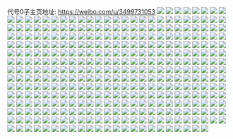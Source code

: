 代号0子主页地址: https://weibo.com/u/3499731053 
![](https://wx4.sinaimg.cn/mw2000/d099a86dly1h96lcuqmtvj20u0172wjs.jpg) 
![](https://wx4.sinaimg.cn/mw2000/d099a86dly1h96lcvnitxj20u01hc46j.jpg) 
![](https://wx4.sinaimg.cn/mw2000/d099a86dly1h96lcwxkhkj20u01407cv.jpg) 
![](https://wx4.sinaimg.cn/mw2000/d099a86dly1h92ppgolszj20u01syjvb.jpg) 
![](https://wx4.sinaimg.cn/mw2000/d099a86dly1h92pdpx516j20u013zalv.jpg) 
![](https://wx4.sinaimg.cn/mw2000/d099a86dly1h92pdq83waj20u013zam4.jpg) 
![](https://wx4.sinaimg.cn/mw2000/d099a86dly1h8k8z06o3tj20u0140gtj.jpg) 
![](https://wx4.sinaimg.cn/mw2000/d099a86dly1h8k8z0en1bj20u0140qb3.jpg) 
![](https://wx4.sinaimg.cn/mw2000/d099a86dly1h8k8z0lg6ij21400u0qao.jpg) 
![](https://wx4.sinaimg.cn/mw2000/d099a86dly1h844apt6eij20u013zahd.jpg) 
![](https://wx4.sinaimg.cn/mw2000/d099a86dly1h844aq2lgmj20u0140gui.jpg) 
![](https://wx4.sinaimg.cn/mw2000/d099a86dly1h7z628ucxjj20u0140gtf.jpg) 
![](https://wx4.sinaimg.cn/mw2000/d099a86dly1h7oxr14m0aj20u0190qa2.jpg) 
![](https://wx4.sinaimg.cn/mw2000/d099a86dly1h7oxr1hyl9j20u0190dlk.jpg) 
![](https://wx4.sinaimg.cn/mw2000/d099a86dly1h7oxr0svj9j20u0191jy4.jpg) 
![](https://wx4.sinaimg.cn/mw2000/d099a86dly1h7b5f5zem1j20u012xdmx.jpg) 
![](https://wx4.sinaimg.cn/mw2000/d099a86dly1h7b5f6ljuej20u00u00yq.jpg) 
![](https://wx4.sinaimg.cn/mw2000/d099a86dly1h6s0wavf5vj20u01420um.jpg) 
![](https://wx4.sinaimg.cn/mw2000/d099a86dly1h68mgcy0njj20u0177ak4.jpg) 
![](https://wx4.sinaimg.cn/mw2000/d099a86dly1h68mhu6r3zj20u01hcwn5.jpg) 
![](https://wx4.sinaimg.cn/mw2000/d099a86dly1h68mi43p81j20u00u0myh.jpg) 
![](https://wx4.sinaimg.cn/mw2000/d099a86dly1h6607ix4dtj20u0140aaa.jpg) 
![](https://wx4.sinaimg.cn/mw2000/d099a86dly1h6607j9u3qj20u0140q43.jpg) 
![](https://wx4.sinaimg.cn/mw2000/d099a86dly1h63zmc0szvj20u01hctfx.jpg) 
![](https://wx4.sinaimg.cn/mw2000/d099a86dly1h5sg1oqmcej20u0140qbx.jpg) 
![](https://wx4.sinaimg.cn/mw2000/d099a86dly1h5sg4uvy3yj20u00u0gny.jpg) 
![](https://wx4.sinaimg.cn/mw2000/d099a86dly1h5a21jzw9fj20u00w8q9p.jpg) 
![](https://wx4.sinaimg.cn/mw2000/d099a86dly1h5a22j4328j20u0140n47.jpg) 
![](https://wx4.sinaimg.cn/mw2000/d099a86dly1h5a22ik0w5j20u0140dkz.jpg) 
![](https://wx4.sinaimg.cn/mw2000/d099a86dly1h4uan2jt64j20t01fk47w.jpg) 
![](https://wx4.sinaimg.cn/mw2000/d099a86dly1h4uan1oghpj20u01a2q94.jpg) 
![](https://wx4.sinaimg.cn/mw2000/d099a86dly1h4uan314v7j20u0140n1t.jpg) 
![](https://wx4.sinaimg.cn/mw2000/d099a86dly1h4be2s0ddyj20u00u043w.jpg) 
![](https://wx4.sinaimg.cn/mw2000/d099a86dly1h4be2sbxd3j20u00u2jx2.jpg) 
![](https://wx4.sinaimg.cn/mw2000/d099a86dly1h4be2sopaej20u00u077k.jpg) 
![](https://wx4.sinaimg.cn/mw2000/d099a86dly1h4be2u90d9j20u0140gs7.jpg) 
![](https://wx4.sinaimg.cn/mw2000/d099a86dly1h4be2roahlj20u01400ze.jpg) 
![](https://wx4.sinaimg.cn/mw2000/d099a86dly1h486hxeeqvj20u01417bj.jpg) 
![](https://wx4.sinaimg.cn/mw2000/d099a86dly1h486hxo7rlj20u0140qbg.jpg) 
![](https://wx4.sinaimg.cn/mw2000/d099a86dly1h486hz94vlj20u0140n3g.jpg) 
![](https://wx4.sinaimg.cn/mw2000/d099a86dly1h486ivqejoj20u00uzq4p.jpg) 
![](https://wx4.sinaimg.cn/mw2000/d099a86dly1h438f7crz7j20u0140jvo.jpg) 
![](https://wx4.sinaimg.cn/mw2000/d099a86dly1h3w4d8ulkwj20u0140n4c.jpg) 
![](https://wx4.sinaimg.cn/mw2000/d099a86dly1h3dfkea3acj20u0140gsi.jpg) 
![](https://wx4.sinaimg.cn/mw2000/d099a86dly1h3dfkeholmj20u01900ym.jpg) 
![](https://wx4.sinaimg.cn/mw2000/d099a86dly1h3dfkd300hj20u01407bq.jpg) 
![](https://wx4.sinaimg.cn/mw2000/d099a86dly1h3dfketf5gj20u0140wlh.jpg) 
![](https://wx4.sinaimg.cn/mw2000/d099a86dly1h2s31mnem4j20u014gwk9.jpg) 
![](https://wx4.sinaimg.cn/mw2000/d099a86dly1h2oggf0vfsj20wi0hujtf.jpg) 
![](https://wx4.sinaimg.cn/mw2000/d099a86dly1h2ogger3htj20wi0iajti.jpg) 
![](https://wx4.sinaimg.cn/mw2000/d099a86dly1h2oib0mtejj20u0140450.jpg) 
![](https://wx4.sinaimg.cn/mw2000/d099a86dly1h2oib0xkzlj20u01hc45c.jpg) 
![](https://wx4.sinaimg.cn/mw2000/d099a86dly1h2oibof5fxj20u00u0ag9.jpg) 
![](https://wx4.sinaimg.cn/mw2000/d099a86dly1h2hdvit0vcj20u0140qap.jpg) 
![](https://wx4.sinaimg.cn/mw2000/d099a86dly1h1y4753hztj20tw0k1q54.jpg) 
![](https://wx4.sinaimg.cn/mw2000/d099a86dly1h1y474mtthj20u01sy46n.jpg) 
![](https://wx4.sinaimg.cn/mw2000/d099a86dly1h1kadsu6z1j20u01407bc.jpg) 
![](https://wx4.sinaimg.cn/mw2000/d099a86dly1h1e98lgduxj20rk0pwdhx.jpg) 
![](https://wx4.sinaimg.cn/mw2000/d099a86dly1h1e9bgtnplj20u0140gs6.jpg) 
![](https://wx4.sinaimg.cn/mw2000/d099a86dly1h1e9d7rn4dj20u00u00v3.jpg) 
![](https://wx4.sinaimg.cn/mw2000/d099a86dly1h19x24jpxjj20u00u0gsr.jpg) 
![](https://wx4.sinaimg.cn/mw2000/d099a86dly1h14xbhrqbtj20mi0tvn0n.jpg) 
![](https://wx4.sinaimg.cn/mw2000/d099a86dly1h14xb7g2lyj20u014043u.jpg) 
![](https://wx4.sinaimg.cn/mw2000/d099a86dly1h14xbagsp3j20lj0ljdhy.jpg) 
![](https://wx4.sinaimg.cn/mw2000/d099a86dly1h14xbba5d7j20u0140dp0.jpg) 
![](https://wx4.sinaimg.cn/mw2000/d099a86dly1h0hhr4u1rxj20t71fw7a5.jpg) 
![](https://wx4.sinaimg.cn/mw2000/d099a86dly1h0hhq4iqdfj20u01hcgwv.jpg) 
![](https://wx4.sinaimg.cn/mw2000/d099a86dly1h0hhq7i7xqj21sy0u07cb.jpg) 
![](https://wx4.sinaimg.cn/mw2000/d099a86dly1h0hhrlde6cj20u01hcak7.jpg) 
![](https://wx4.sinaimg.cn/mw2000/d099a86dly1gzzjk0i4s7j20u014m7cr.jpg) 
![](https://wx4.sinaimg.cn/mw2000/d099a86dly1gzzjk0qsp0j20u0140tg7.jpg) 
![](https://wx4.sinaimg.cn/mw2000/d099a86dly1gzzjk16cukj20u014046v.jpg) 
![](https://wx4.sinaimg.cn/mw2000/d099a86dly1gzt8k414zqj20u0140dn1.jpg) 
![](https://wx4.sinaimg.cn/mw2000/d099a86dly1gzt8k2gukbj20u00vtjxb.jpg) 
![](https://wx4.sinaimg.cn/mw2000/d099a86dly1gzt8k0xutqj21400u0do8.jpg) 
![](https://wx4.sinaimg.cn/mw2000/d099a86dly1gzt8k39eioj20u014010j.jpg) 
![](https://wx4.sinaimg.cn/mw2000/d099a86dly1gzt8k4rdv3j20u0140453.jpg) 
![](https://wx4.sinaimg.cn/mw2000/d099a86dly1gzt8k5f26tj20u0140ag2.jpg) 
![](https://wx4.sinaimg.cn/mw2000/d099a86dly1gzt7cjq7nsj20u00qb75u.jpg) 
![](https://wx4.sinaimg.cn/mw2000/d099a86dly1gzekrvmi8sj20u0141qdi.jpg) 
![](https://wx4.sinaimg.cn/mw2000/d099a86dly1gzekrutm4mj20u014en5s.jpg) 
![](https://wx4.sinaimg.cn/mw2000/d099a86dly1gzekohyu6aj20u01407ap.jpg) 
![](https://wx4.sinaimg.cn/mw2000/d099a86dly1gzekoi7gezj21400u044b.jpg) 
![](https://wx4.sinaimg.cn/mw2000/d099a86dly1gzekohq6nqj21400u0jwz.jpg) 
![](https://wx4.sinaimg.cn/mw2000/d099a86dly1gzekoiyywpj20u01hctfa.jpg) 
![](https://wx4.sinaimg.cn/mw2000/d099a86dly1gzekji26rsj20u00v6q8d.jpg) 
![](https://wx4.sinaimg.cn/mw2000/d099a86dly1gzekjgu84ej20u01hcqcu.jpg) 
![](https://wx4.sinaimg.cn/mw2000/d099a86dly1gzekjh6lg9j21400u07bw.jpg) 
![](https://wx4.sinaimg.cn/mw2000/d099a86dly1gy5hskymh4j20u01400xc.jpg) 
![](https://wx4.sinaimg.cn/mw2000/d099a86dly1gy5hskbceij20u0140dkd.jpg) 
![](https://wx4.sinaimg.cn/mw2000/d099a86dly1gy5hslaer5j20u0140dle.jpg) 
![](https://wx4.sinaimg.cn/mw2000/d099a86dly1gxwcdweujwj20u01407aj.jpg) 
![](https://wx4.sinaimg.cn/mw2000/d099a86dly1gxwcdyrb50j20u00u0dkp.jpg) 
![](https://wx4.sinaimg.cn/mw2000/d099a86dly1gxwcdyjpxpj20u0140gsf.jpg) 
![](https://wx4.sinaimg.cn/mw2000/d099a86dgy1gxqh57gtkxj20u014044w.jpg) 
![](https://wx4.sinaimg.cn/mw2000/d099a86dgy1gxqh58n3zoj20tu13ugri.jpg) 
![](https://wx4.sinaimg.cn/mw2000/d099a86dgy1gxqh594wp4j20u0140jyo.jpg) 
![](https://wx4.sinaimg.cn/mw2000/d099a86dgy1gxqh5aatr4j20u0140te9.jpg) 
![](https://wx4.sinaimg.cn/mw2000/d099a86dgy1gxqh6ngn4gj20u01sy0wc.jpg) 
![](https://wx4.sinaimg.cn/mw2000/d099a86dly1gxbd91hxcej20tu0tuq84.jpg) 
![](https://wx4.sinaimg.cn/mw2000/d099a86dly1gxbd9fv5sqj20u00u0ady.jpg) 
![](https://wx4.sinaimg.cn/mw2000/d099a86dly1gxbd5q9ew8j20u00u0dlb.jpg) 
![](https://wx4.sinaimg.cn/mw2000/d099a86dly1gxbdbaftcqj20tu0tuac9.jpg) 
![](https://wx4.sinaimg.cn/mw2000/d099a86dly1gxbd5pcfptj20u0140ag9.jpg) 
![](https://wx4.sinaimg.cn/mw2000/d099a86dly1gxbdbqwfcej20qn1bcgnm.jpg) 
![](https://wx4.sinaimg.cn/mw2000/d099a86dly1gxbd5revvaj20u00u0gq8.jpg) 
![](https://wx4.sinaimg.cn/mw2000/d099a86dly1gxbd5rz5ouj20u0140wja.jpg) 
![](https://wx4.sinaimg.cn/mw2000/d099a86dly1gxbd5sa1t2j20u00u00x5.jpg) 
![](https://wx4.sinaimg.cn/mw2000/d099a86dly1gwty7jdwhfj20u00u0qe1.jpg) 
![](https://wx4.sinaimg.cn/mw2000/d099a86dly1gwty7k4nglj20u00u0jyn.jpg) 
![](https://wx4.sinaimg.cn/mw2000/d099a86dly1gwty7kqh0rj20u00u0afz.jpg) 
![](https://wx4.sinaimg.cn/mw2000/d099a86dly1gwty95w76oj20u0140133.jpg) 
![](https://wx4.sinaimg.cn/mw2000/d099a86dly1gwty7na7b3j21400u0n9s.jpg) 
![](https://wx4.sinaimg.cn/mw2000/d099a86dly1gwty7le5a1j20u00u00yc.jpg) 
![](https://wx4.sinaimg.cn/mw2000/d099a86dly1gwty955n0nj21400u0aqe.jpg) 
![](https://wx4.sinaimg.cn/mw2000/d099a86dly1gwty96dnzwj20u014btdg.jpg) 
![](https://wx4.sinaimg.cn/mw2000/d099a86dly1gwtz01y75kj20u00u0ju4.jpg) 
![](https://wx4.sinaimg.cn/mw2000/d099a86dly1gwmr1qac3ej20q216sacu.jpg) 
![](https://wx4.sinaimg.cn/mw2000/d099a86dly1gvxwslmn8mj20u0140thk.jpg) 
![](https://wx4.sinaimg.cn/mw2000/d099a86dly1gvxwshv89dj20u014045j.jpg) 
![](https://wx4.sinaimg.cn/mw2000/d099a86dly1gvxwsjc8tsj20u014010x.jpg) 
![](https://wx4.sinaimg.cn/mw2000/d099a86dly1gvxwsixx4lj20u014011v.jpg) 
![](https://wx4.sinaimg.cn/mw2000/d099a86dly1gvxwskp1eij20u0140ajc.jpg) 
![](https://wx4.sinaimg.cn/mw2000/d099a86dly1gvxwsldsyzj20u0140qa7.jpg) 
![](https://wx4.sinaimg.cn/mw2000/d099a86dly1gvxwsnln23j20u0140tgv.jpg) 
![](https://wx4.sinaimg.cn/mw2000/d099a86dly1gvxwskbe2wj20u0140ajr.jpg) 
![](https://wx4.sinaimg.cn/mw2000/d099a86dly1gvxwtvif59j20u0140thp.jpg) 
![](https://wx4.sinaimg.cn/mw2000/d099a86dly1gvxwsh62nnj20u0140n3r.jpg) 
![](https://wx4.sinaimg.cn/mw2000/d099a86dly1gvxwsi8a32j20u0140106.jpg) 
![](https://wx4.sinaimg.cn/mw2000/d099a86dly1gvxwsjtwxbj20u0140aix.jpg) 
![](https://wx4.sinaimg.cn/mw2000/d099a86dly1gvxwsm1fdhj20u01400z5.jpg) 
![](https://wx4.sinaimg.cn/mw2000/d099a86dly1gvxwsmvfp0j20u0140108.jpg) 
![](https://wx4.sinaimg.cn/mw2000/d099a86dly1gvtx3ph2q2j20u0190798.jpg) 
![](https://wx4.sinaimg.cn/mw2000/003OQvV3ly1gvpnn4qv4rj60tu13u42m02.jpg) 
![](https://wx4.sinaimg.cn/mw2000/003OQvV3ly1gvpnn6jm52j60mi0migr302.jpg) 
![](https://wx4.sinaimg.cn/mw2000/003OQvV3ly1gvpnn6ybkzj60u0140guz02.jpg) 
![](https://wx4.sinaimg.cn/mw2000/003OQvV3ly1gvpnnzcxoaj60wi0oedjr02.jpg) 
![](https://wx4.sinaimg.cn/mw2000/003OQvV3ly1gvpnnq06bsj60wi0oedjy02.jpg) 
![](https://wx4.sinaimg.cn/mw2000/003OQvV3ly1gvpnn60gtcj60wi0odn0u02.jpg) 
![](https://wx4.sinaimg.cn/mw2000/003OQvV3ly1gvpnn4eod5j61400u0wl902.jpg) 
![](https://wx4.sinaimg.cn/mw2000/d099a86dly1gvpnn50btqj20u0140agr.jpg) 
![](https://wx4.sinaimg.cn/mw2000/003OQvV3ly1gvpnn7c3fkj60u00u07dg02.jpg) 
![](https://wx4.sinaimg.cn/mw2000/003OQvV3ly1gvo2koxudkj60u01hcjyt02.jpg) 
![](https://wx4.sinaimg.cn/mw2000/003OQvV3ly1gvo2lw83yxj60tz0tzdkh02.jpg) 
![](https://wx4.sinaimg.cn/mw2000/003OQvV3ly1gvo2kog8irj60u014046k02.jpg) 
![](https://wx4.sinaimg.cn/mw2000/003OQvV3ly1gvo2kpda6qj60u014045n02.jpg) 
![](https://wx4.sinaimg.cn/mw2000/003OQvV3ly1gvm3en5y3aj60u0140k1802.jpg) 
![](https://wx4.sinaimg.cn/mw2000/d099a86dly1gvm3emw6bij20u009rgm9.jpg) 
![](https://wx4.sinaimg.cn/mw2000/003OQvV3ly1gvm3end7coj60u01hc10l02.jpg) 
![](https://wx4.sinaimg.cn/mw2000/003OQvV3ly1gvm3enlot4j60u01syqbq02.jpg) 
![](https://wx4.sinaimg.cn/mw2000/003OQvV3ly1gvkrzyqe17j60u00u07bp02.jpg) 
![](https://wx4.sinaimg.cn/mw2000/003OQvV3ly1gvkrz7ziqmj60u0140qa202.jpg) 
![](https://wx4.sinaimg.cn/mw2000/003OQvV3ly1gvkrzbcot6j60u00u0grw02.jpg) 
![](https://wx4.sinaimg.cn/mw2000/003OQvV3ly1gvkrza08qnj60u00u0q6l02.jpg) 
![](https://wx4.sinaimg.cn/mw2000/003OQvV3ly1gvkrz98e5pj60u0140th502.jpg) 
![](https://wx4.sinaimg.cn/mw2000/003OQvV3ly1gvkrz5gm56j60u00u0aht02.jpg) 
![](https://wx4.sinaimg.cn/mw2000/003OQvV3ly1gvkrzarfu6j60u00u0ten02.jpg) 
![](https://wx4.sinaimg.cn/mw2000/003OQvV3ly1gvkrz9mbffj60u00u0wjt02.jpg) 
![](https://wx4.sinaimg.cn/mw2000/003OQvV3ly1gvkrzah0s7j60u00u0tfh02.jpg) 
![](https://wx4.sinaimg.cn/mw2000/003OQvV3ly1gvkscg2mbfj60kw29igwa02.jpg) 
![](https://wx4.sinaimg.cn/mw2000/003OQvV3ly1gvkrz7drg2j60u01syq8r02.jpg) 
![](https://wx4.sinaimg.cn/mw2000/003OQvV3ly1gvkrz5q5ifj60u00u042z02.jpg) 
![](https://wx4.sinaimg.cn/mw2000/003OQvV3ly1gv4g331zcaj60u0140teu02.jpg) 
![](https://wx4.sinaimg.cn/mw2000/003OQvV3ly1gv4g33ffi0j60u0140dls02.jpg) 
![](https://wx4.sinaimg.cn/mw2000/003OQvV3ly1gv4g33q2slj60u01400wy02.jpg) 
![](https://wx4.sinaimg.cn/mw2000/003OQvV3ly1gv4g4ta0cwj60u00u0gqb02.jpg) 
![](https://wx4.sinaimg.cn/mw2000/003OQvV3ly1gufg7xyzerj60u0140n4g02.jpg) 
![](https://wx4.sinaimg.cn/mw2000/003OQvV3ly1gufg7y7731j60u0140aj602.jpg) 
![](https://wx4.sinaimg.cn/mw2000/d099a86dly1gufg7yhf1jj20u0140qbb.jpg) 
![](https://wx4.sinaimg.cn/mw2000/d099a86dly1gufg7yr0iij20u013zgw5.jpg) 
![](https://wx4.sinaimg.cn/mw2000/003OQvV3ly1gufg7xouc8j60u01407em02.jpg) 
![](https://wx4.sinaimg.cn/mw2000/003OQvV3ly1gufg7z1c8aj60u0140wok02.jpg) 
![](https://wx4.sinaimg.cn/mw2000/d099a86dly1gu73u7ai1dj20u0140jyy.jpg) 
![](https://wx4.sinaimg.cn/mw2000/d099a86dly1gu73u7qwa1j20u0140dnr.jpg) 
![](https://wx4.sinaimg.cn/mw2000/d099a86dly1gu73u8d5p1j20u01hcwmv.jpg) 
![](https://wx4.sinaimg.cn/mw2000/d099a86dly1gu73u8y6v9j21400u0tgz.jpg) 
![](https://wx4.sinaimg.cn/mw2000/d099a86dly1gu73xcx4hgj20u00u0415.jpg) 
![](https://wx4.sinaimg.cn/mw2000/d099a86dly1gu73u9gmhoj20u00u0wkt.jpg) 
![](https://wx4.sinaimg.cn/mw2000/d099a86dly1gu73xcdgpwj20u0140tg6.jpg) 
![](https://wx4.sinaimg.cn/mw2000/d099a86dly1gu74h65dcqj20u01sxjuf.jpg) 
![](https://wx4.sinaimg.cn/mw2000/d099a86dly1gu74knsydjj20u01syn26.jpg) 
![](https://wx4.sinaimg.cn/mw2000/d099a86dly1gu3pqwbh7qj20u00u00xy.jpg) 
![](https://wx4.sinaimg.cn/mw2000/d099a86dly1gu3pqwk5j4j20u00u0gqf.jpg) 
![](https://wx4.sinaimg.cn/mw2000/d099a86dly1gu3pqvavxhj20u00u0jyk.jpg) 
![](https://wx4.sinaimg.cn/mw2000/d099a86dly1gu3pqwztygj20u0140jxf.jpg) 
![](https://wx4.sinaimg.cn/mw2000/d099a86dly1gu3psw5kekj20u01607d5.jpg) 
![](https://wx4.sinaimg.cn/mw2000/d099a86dly1gu3ptywe9tj20u014079t.jpg) 
![](https://wx4.sinaimg.cn/mw2000/d099a86dly1gu26lufq12j20u01404co.jpg) 
![](https://wx4.sinaimg.cn/mw2000/d099a86dly1gu26luyt8wj20u0140tgw.jpg) 
![](https://wx4.sinaimg.cn/mw2000/d099a86dly1gtjqktzjb9j20u014042k.jpg) 
![](https://wx4.sinaimg.cn/mw2000/d099a86dly1gsfds9uo7ej20u00u0wmc.jpg) 
![](https://wx4.sinaimg.cn/mw2000/d099a86dly1gsfdsan6ifj20u00u0jyl.jpg) 
![](https://wx4.sinaimg.cn/mw2000/d099a86dly1gsfdsae8sdj20u00u0n5m.jpg) 
![](https://wx4.sinaimg.cn/mw2000/d099a86dly1gsfdsa3y22j20u00u0tiv.jpg) 
![](https://wx4.sinaimg.cn/mw2000/d099a86dly1gs9nkudeqsj20ty1ji118.jpg) 
![](https://wx4.sinaimg.cn/mw2000/d099a86dly1gs9nkuvb16j20u01404ae.jpg) 
![](https://wx4.sinaimg.cn/mw2000/d099a86dly1gs9nkv8413j20c80c8dgi.jpg) 
![](https://wx4.sinaimg.cn/mw2000/d099a86dly1gs9nkviqwhj20t30cqdj2.jpg) 
![](https://wx4.sinaimg.cn/mw2000/d099a86dly1gs9nkvt9l2j20u00u0al2.jpg) 
![](https://wx4.sinaimg.cn/mw2000/d099a86dly1gs9nkw2xygj20u00u0107.jpg) 
![](https://wx4.sinaimg.cn/mw2000/d099a86dly1gs9nkwspk5j20u0140k0l.jpg) 
![](https://wx4.sinaimg.cn/mw2000/d099a86dly1grsnqsknmjj20u0140wlq.jpg) 
![](https://wx4.sinaimg.cn/mw2000/d099a86dly1grsnqtfy57j21400u046r.jpg) 
![](https://wx4.sinaimg.cn/mw2000/d099a86dly1grsnqtr0waj20u00u0q8m.jpg) 
![](https://wx4.sinaimg.cn/mw2000/d099a86dly1grsnqu5d24j20u014011j.jpg) 
![](https://wx4.sinaimg.cn/mw2000/d099a86dly1grp701bni0j20u00uctd2.jpg) 
![](https://wx4.sinaimg.cn/mw2000/d099a86dly1gr78eapdnrj20vc0vc12l.jpg) 
![](https://wx4.sinaimg.cn/mw2000/d099a86dly1gr78eb28amj20vc0vce55.jpg) 
![](https://wx4.sinaimg.cn/mw2000/d099a86dly1gqtjsebyllj20u0140n7h.jpg) 
![](https://wx4.sinaimg.cn/mw2000/d099a86dly1gqtjseqluoj20u0140gxb.jpg) 
![](https://wx4.sinaimg.cn/mw2000/d099a86dly1gqtjsfnv0sj20u0140tl9.jpg) 
![](https://wx4.sinaimg.cn/mw2000/d099a86dly1gqtjsgea8wj20oe1gsdnr.jpg) 
![](https://wx4.sinaimg.cn/mw2000/d099a86dly1gqtjsi0ww6j20u00u0n24.jpg) 
![](https://wx4.sinaimg.cn/mw2000/d099a86dly1gqtjsf8bpaj20u00u0k0p.jpg) 
![](https://wx4.sinaimg.cn/mw2000/d099a86dly1gqtjsgpadfj20u01400zd.jpg) 
![](https://wx4.sinaimg.cn/mw2000/d099a86dly1gqtjsh9p66j20u00u0jxk.jpg) 
![](https://wx4.sinaimg.cn/mw2000/d099a86dly1gqtjshprcoj20u00u0n1m.jpg) 
![](https://wx4.sinaimg.cn/mw2000/d099a86dly1gqs9o3ez3jj20u00u0n2a.jpg) 
![](https://wx4.sinaimg.cn/mw2000/d099a86dly1gqs9o3sca2j20u0140q7r.jpg) 
![](https://wx4.sinaimg.cn/mw2000/d099a86dly1gqlt1qz6plj22c02c0gxh.jpg) 
![](https://wx4.sinaimg.cn/mw2000/d099a86dly1gqlt1s00i8j22c02c07ej.jpg) 
![](https://wx4.sinaimg.cn/mw2000/d099a86dly1gprr6seay5j23402c0e2e.jpg) 
![](https://wx4.sinaimg.cn/mw2000/d099a86dly1gprr6uqdmyj23402c0npd.jpg) 
![](https://wx4.sinaimg.cn/mw2000/d099a86dly1goqvnwf6xkj20qo0qo0uk.jpg) 
![](https://wx4.sinaimg.cn/mw2000/d099a86dly1gnbi63k933j20u0140wll.jpg) 
![](https://wx4.sinaimg.cn/mw2000/d099a86dly1gnbi64iwpwj21400u07el.jpg) 
![](https://wx4.sinaimg.cn/mw2000/d099a86dly1gnbi65p2zuj20u0140q7j.jpg) 
![](https://wx4.sinaimg.cn/mw2000/d099a86dly1gnbi65zqb8j20u0140n3u.jpg) 
![](https://wx4.sinaimg.cn/mw2000/d099a86dly1gnbi65f8llj20u00u0jwk.jpg) 
![](https://wx4.sinaimg.cn/mw2000/d099a86dly1gnbi66jhu9j20u01sy7eh.jpg) 
![](https://wx4.sinaimg.cn/mw2000/d099a86dly1gnbi66t603j20u00u0tet.jpg) 
![](https://wx4.sinaimg.cn/mw2000/d099a86dly1gnbi63a8e8j20u00u0dn0.jpg) 
![](https://wx4.sinaimg.cn/mw2000/d099a86dly1gnbi671v2dj20j60j6q53.jpg) 
![](https://wx4.sinaimg.cn/mw2000/d099a86dgy1gluk7x4e8bj20u00u07ca.jpg) 
![](https://wx4.sinaimg.cn/mw2000/d099a86dgy1gluk7wrqkpj20u00u0aif.jpg) 
![](https://wx4.sinaimg.cn/mw2000/d099a86dgy1gluk7xhwylj20u00u07dm.jpg) 
![](https://wx4.sinaimg.cn/mw2000/d099a86dly1glq4eh08kmj20vc0vcn77.jpg) 
![](https://wx4.sinaimg.cn/mw2000/d099a86dly1glq4ehcux3j20vc0vcakq.jpg) 
![](https://wx4.sinaimg.cn/mw2000/d099a86dly1glq4ei744pj22c02c0npe.jpg) 
![](https://wx4.sinaimg.cn/mw2000/d099a86dly1glq4ejwtydj20u0140gsf.jpg) 
![](https://wx4.sinaimg.cn/mw2000/d099a86dgy1gl3k1m7g8fj20u01sydx1.jpg) 
![](https://wx4.sinaimg.cn/mw2000/d099a86dly1gk3484x11ij21kw1kw4qp.jpg) 
![](https://wx4.sinaimg.cn/mw2000/d099a86dly1gk3485m757j21kw1kw4qp.jpg) 
![](https://wx4.sinaimg.cn/mw2000/d099a86dly1gju9x4tserj21o01o07wi.jpg) 
![](https://wx4.sinaimg.cn/mw2000/d099a86dgy1gjjnav3rb7j22c02c0e81.jpg) 
![](https://wx4.sinaimg.cn/mw2000/d099a86dgy1gjjnavypoxj22c02c0u0x.jpg) 
![](https://wx4.sinaimg.cn/mw2000/d099a86dgy1gjjnawr8eoj21sg1sgdsf.jpg) 
![](https://wx4.sinaimg.cn/mw2000/d099a86dgy1gjjnat70ccj22c02c0e81.jpg) 
![](https://wx4.sinaimg.cn/mw2000/d099a86dgy1gjjnaucdc5j21o01o01kx.jpg) 
![](https://wx4.sinaimg.cn/mw2000/d099a86dgy1gjjnayettaj223m23m4qs.jpg) 
![](https://wx4.sinaimg.cn/mw2000/d099a86dgy1gjjnazuhqbj22c02c07wh.jpg) 
![](https://wx4.sinaimg.cn/mw2000/d099a86dgy1gjjnb1eepqj22c02c0nnk.jpg) 
![](https://wx4.sinaimg.cn/mw2000/d099a86dgy1gjjnb2nwcxj22c02c0gwq.jpg) 
![](https://wx4.sinaimg.cn/mw2000/d099a86dgy1gj977jxdigj20u90u0jx7.jpg) 
![](https://wx4.sinaimg.cn/mw2000/d099a86dgy1gj977kk6dkj20u00u0ahz.jpg) 
![](https://wx4.sinaimg.cn/mw2000/d099a86dgy1gj977m5xraj20u00u010u.jpg) 
![](https://wx4.sinaimg.cn/mw2000/d099a86dgy1gj977mxavhj20u00u07b9.jpg) 
![](https://wx4.sinaimg.cn/mw2000/d099a86dgy1giy6vmgzftj21kw1kwx6q.jpg) 
![](https://wx4.sinaimg.cn/mw2000/d099a86dgy1giia5uor4cj20u00u0jz5.jpg) 
![](https://wx4.sinaimg.cn/mw2000/d099a86dgy1giia35bcilj21400u0gwk.jpg) 
![](https://wx4.sinaimg.cn/mw2000/d099a86dgy1giia34cgp7j20u00u0gpz.jpg) 
![](https://wx4.sinaimg.cn/mw2000/d099a86dgy1giia33qfpbj21400u0n8u.jpg) 
![](https://wx4.sinaimg.cn/mw2000/d099a86dgy1giia35ya6lj20u00u0jy6.jpg) 
![](https://wx4.sinaimg.cn/mw2000/d099a86dgy1gi2ej8enbaj20u00u0dom.jpg) 
![](https://wx4.sinaimg.cn/mw2000/d099a86dly1ghks9i33yoj20u00u077g.jpg) 
![](https://wx4.sinaimg.cn/mw2000/d099a86dly1ghks9iwas6j20u00u0wtm.jpg) 
![](https://wx4.sinaimg.cn/mw2000/d099a86dly1ghks9ji24kj20u00u0n2i.jpg) 
![](https://wx4.sinaimg.cn/mw2000/d099a86dly1ghks9kkidvj20u00u0agy.jpg) 
![](https://wx4.sinaimg.cn/mw2000/d099a86dly1ghks9h976qj20so0so0xu.jpg) 
![](https://wx4.sinaimg.cn/mw2000/d099a86dly1ghksa8ieoij20u00u0n8x.jpg) 
![](https://wx4.sinaimg.cn/mw2000/d099a86dgy1ghb80dzk7cj20u00u0dpt.jpg) 
![](https://wx4.sinaimg.cn/mw2000/d099a86dgy1ghb80dj4f5j20u00u0n6t.jpg) 
![](https://wx4.sinaimg.cn/mw2000/d099a86dgy1ghb80eh3u8j20u00u0gvx.jpg) 
![](https://wx4.sinaimg.cn/mw2000/d099a86dgy1ghb80ewjolj20u00u0wj0.jpg) 
![](https://wx4.sinaimg.cn/mw2000/d099a86dgy1ghb80ffkewj20u00u04ad.jpg) 
![](https://wx4.sinaimg.cn/mw2000/d099a86dgy1ghb80fusqqj20r90r9qlz.jpg) 
![](https://wx4.sinaimg.cn/mw2000/d099a86dgy1ghb80lwu0ej20u00u0n67.jpg) 
![](https://wx4.sinaimg.cn/mw2000/d099a86dgy1ghb821tbq3j22c02c07wj.jpg) 
![](https://wx4.sinaimg.cn/mw2000/d099a86dgy1ghb849sbibj20tz0tzh80.jpg) 
![](https://wx4.sinaimg.cn/mw2000/d099a86dgy1gh3lqpb8m9j20u00u0447.jpg) 
![](https://wx4.sinaimg.cn/mw2000/d099a86dgy1ggojs1i3laj214e1hvwtk.jpg) 
![](https://wx4.sinaimg.cn/mw2000/d099a86dgy1ggoiui662jj22c03404ls.jpg) 
![](https://wx4.sinaimg.cn/mw2000/d099a86dgy1ggoiuk0aqtj22c02c0tl4.jpg) 
![](https://wx4.sinaimg.cn/mw2000/d099a86dgy1ggoiula6moj22c02c0gy3.jpg) 
![](https://wx4.sinaimg.cn/mw2000/d099a86dgy1ggoiun4l8rj22c02c0awd.jpg) 
![](https://wx4.sinaimg.cn/mw2000/d099a86dgy1ggjvjdoqhnj21o01o0kjm.jpg) 
![](https://wx4.sinaimg.cn/mw2000/d099a86dgy1ggjvjf18wvj21o01o0kjm.jpg) 
![](https://wx4.sinaimg.cn/mw2000/d099a86dgy1ggjvjbah6sj21o01o0e82.jpg) 
![](https://wx4.sinaimg.cn/mw2000/d099a86dgy1gg6z6j04ioj22c02c0e83.jpg) 
![](https://wx4.sinaimg.cn/mw2000/d099a86dgy1gg6z6hpnrij22c02c0hdv.jpg) 
![](https://wx4.sinaimg.cn/mw2000/d099a86dgy1gg6z6k8c8kj22bg2bgb2b.jpg) 
![](https://wx4.sinaimg.cn/mw2000/d099a86dgy1gg38ro4nbej22c02c0e84.jpg) 
![](https://wx4.sinaimg.cn/mw2000/d099a86dgy1gg38rmh585j20yi0yiakc.jpg) 
![](https://wx4.sinaimg.cn/mw2000/d099a86dgy1gfulhqxv8gj21o01o04qs.jpg) 
![](https://wx4.sinaimg.cn/mw2000/d099a86dgy1gfs4qqqu3qj228a2z1kjr.jpg) 
![](https://wx4.sinaimg.cn/mw2000/d099a86dgy1gfs4qrnyfej20u0140qdv.jpg) 
![](https://wx4.sinaimg.cn/mw2000/d099a86dgy1gfn3gjz294j20u00u07a1.jpg) 
![](https://wx4.sinaimg.cn/mw2000/d099a86dgy1gfn3gj4spbj20u00u0n1i.jpg) 
![](https://wx4.sinaimg.cn/mw2000/d099a86dgy1gfn3gjii8dj20j00hqgon.jpg) 
![](https://wx4.sinaimg.cn/mw2000/d099a86dgy1gfn3gkeiy7j20u00u045h.jpg) 
![](https://wx4.sinaimg.cn/mw2000/d099a86dgy1gfg0up0lyoj2164156qio.jpg) 
![](https://wx4.sinaimg.cn/mw2000/d099a86dgy1gfg0udcn4dj22c02c07wi.jpg) 
![](https://wx4.sinaimg.cn/mw2000/d099a86dgy1gfg0v8r3ycj22c02c0qv6.jpg) 
![](https://wx4.sinaimg.cn/mw2000/d099a86dgy1gfbo464uwij20u00u0n42.jpg) 
![](https://wx4.sinaimg.cn/mw2000/d099a86dgy1gfayqpn69pj20u00u0agg.jpg) 
![](https://wx4.sinaimg.cn/mw2000/d099a86dgy1gfayqreob2j20u00u0k2m.jpg) 
![](https://wx4.sinaimg.cn/mw2000/d099a86dgy1gfayqosbw8j20u00u07e3.jpg) 
![](https://wx4.sinaimg.cn/mw2000/d099a86dgy1gfayqs7hz6j20u00u0k06.jpg) 
![](https://wx4.sinaimg.cn/mw2000/d099a86dgy1gfayqtpkrqj20u00u0jxy.jpg) 
![](https://wx4.sinaimg.cn/mw2000/d099a86dgy1gfayqt2q4lj20u00u013k.jpg) 
![](https://wx4.sinaimg.cn/mw2000/d099a86dgy1gf85lhq0gjj20u00u011e.jpg) 
![](https://wx4.sinaimg.cn/mw2000/d099a86dgy1gf6a9w2qwkj21061c2ww3.jpg) 
![](https://wx4.sinaimg.cn/mw2000/d099a86dgy1gerloi2g3zj20u00u0gsm.jpg) 
![](https://wx4.sinaimg.cn/mw2000/d099a86dgy1gerloijkdoj20u00u0ait.jpg) 
![](https://wx4.sinaimg.cn/mw2000/d099a86dgy1gerloji9hxj22c02c0ndg.jpg) 
![](https://wx4.sinaimg.cn/mw2000/d099a86dgy1gerloguijvj22c02c0npd.jpg) 
![](https://wx4.sinaimg.cn/mw2000/d099a86dgy1gen5ojcq1bj21o01o01kx.jpg) 
![](https://wx4.sinaimg.cn/mw2000/d099a86dgy1gen5oi46xpj21o01o0hd4.jpg) 
![](https://wx4.sinaimg.cn/mw2000/d099a86dgy1gee4xdmgdoj21o01o01ky.jpg) 
![](https://wx4.sinaimg.cn/mw2000/d099a86dgy1gee4xfv651j21o01o0x6p.jpg) 
![](https://wx4.sinaimg.cn/mw2000/d099a86dgy1gec64btslgj21kw1kwk57.jpg) 
![](https://wx4.sinaimg.cn/mw2000/d099a86dgy1ge2tkheppvj20u00u0qcn.jpg) 
![](https://wx4.sinaimg.cn/mw2000/d099a86dgy1ge2tki631jj20u00u0k0t.jpg) 
![](https://wx4.sinaimg.cn/mw2000/d099a86dgy1gdsklkjf8jj2149148asf.jpg) 
![](https://wx4.sinaimg.cn/mw2000/d099a86dgy1gdoyyf8ca9j2149148dyd.jpg) 
![](https://wx4.sinaimg.cn/mw2000/d099a86dgy1gdmjqt1yn1j20u00u0afx.jpg) 
![](https://wx4.sinaimg.cn/mw2000/d099a86dgy1gdmjqthyd4j20u00u0dn5.jpg) 
![](https://wx4.sinaimg.cn/mw2000/d099a86dgy1gdmjqtyuj4j20u00u0gvq.jpg) 
![](https://wx4.sinaimg.cn/mw2000/d099a86dgy1gdi7k82c11j20u00u0q8b.jpg) 
![](https://wx4.sinaimg.cn/mw2000/d099a86dgy1gde98dl775j20u00u048b.jpg) 
![](https://wx4.sinaimg.cn/mw2000/d099a86dgy1gdceixv9daj21o01o04qp.jpg) 
![](https://wx4.sinaimg.cn/mw2000/d099a86dgy1gdabbt3kxvj21o01o0b29.jpg) 
![](https://wx4.sinaimg.cn/mw2000/d099a86dgy1gdaba7tfsgj21o01o07v5.jpg) 
![](https://wx4.sinaimg.cn/mw2000/d099a86dgy1gbobdi8el9j20yi0pr442.jpg) 
![](https://wx4.sinaimg.cn/mw2000/d099a86dgy1g9xdqxaen4j20u0140nb6.jpg) 
![](https://wx4.sinaimg.cn/mw2000/d099a86dgy1g91bqxjjk1j20u00u07bk.jpg) 
![](https://wx4.sinaimg.cn/mw2000/d099a86dgy1g91bqynkooj20u00u0n45.jpg) 
![](https://wx4.sinaimg.cn/mw2000/d099a86dgy1g7nqmtg6zwj21400u0k09.jpg) 
![](https://wx4.sinaimg.cn/mw2000/d099a86dgy1g7nqnbk8bhj20u013yqfm.jpg) 
![](https://wx4.sinaimg.cn/mw2000/d099a86dgy1g7nqo8d452j21400u0gwr.jpg) 
![](https://wx4.sinaimg.cn/mw2000/d099a86dgy1g7nqo7o7y1j20u0140tkf.jpg) 
![](https://wx4.sinaimg.cn/mw2000/d099a86dgy1g7nqmstu1jj20u00u07cn.jpg) 
![](https://wx4.sinaimg.cn/mw2000/d099a86dgy1g7nqobgk9fj20u0140n94.jpg) 
![](https://wx4.sinaimg.cn/mw2000/d099a86dgy1g7nqsqxbaoj21400u0gxk.jpg) 
![](https://wx4.sinaimg.cn/mw2000/d099a86dgy1g7nqtjrktuj20u0140dsi.jpg) 
![](https://wx4.sinaimg.cn/mw2000/d099a86dgy1g7nqtyh6o4j20u0140n5r.jpg) 
![](https://wx4.sinaimg.cn/mw2000/d099a86dgy1g7fc2zpq1aj20u0140ao7.jpg) 
![](https://wx4.sinaimg.cn/mw2000/d099a86dgy1g7fc3080wzj21400u07fk.jpg) 
![](https://wx4.sinaimg.cn/mw2000/d099a86dly1g72we8jej7j20qg0q5adc.jpg) 
![](https://wx4.sinaimg.cn/mw2000/d099a86dly1g72wea4snhj20u00u0tcz.jpg) 
![](https://wx4.sinaimg.cn/mw2000/d099a86dgy1g67u0h16m2j20u00d00v1.jpg) 
![](https://wx4.sinaimg.cn/mw2000/d099a86dgy1g65slwiskvj22c02c0kjl.jpg) 
![](https://wx4.sinaimg.cn/mw2000/d099a86dgy1g65slvaf8xj21b41b4wq3.jpg) 
![](https://wx4.sinaimg.cn/mw2000/d099a86dgy1g4kuz9wag2j20t90ss18b.jpg) 
![](https://wx4.sinaimg.cn/mw2000/d099a86dgy1g43e9c02m9j20yi1pcu0z.jpg) 
![](https://wx4.sinaimg.cn/mw2000/d099a86dgy1g2xxvd5736j211t11tna9.jpg) 
